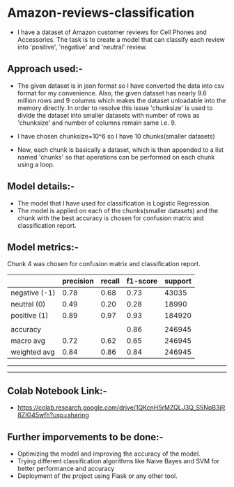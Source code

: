 # Amazon-reviews-classification

- I have a dataset of Amazon customer reviews for Cell Phones and Accessories. The task is to create a model that can classify each review into 'positive', 'negative' and 'neutral' review.
 
 ## Approach used:- 
 - The given dataset is in json format so I have converted the data into csv format for my convenience. Also, the given dataset has nearly 9.6 million rows and 9 columns which makes the dataset unloadable into the memory directly. In order to resolve this issue 'chunksize' is used to divide the dataset into smaller datasets with number of rows as 'chunksize' and number of columns remain same i.e. 9.
 
 - I have chosen chunksize=10^6 so I have 10 chunks(smaller datasets)
 
 - Now, each chunk is basically a dataset, which is then appended to a list named 'chunks' so that operations can be performed on each chunk using a loop.
 
 ## Model details:-
 - The model that I have used for classification is Logistic Regression.
 - The model is applied on each of the chunks(smaller datasets) and the chunk with the best accuracy is chosen for confusion matrix and classification report.
 
 ## Model metrics:- 
 Chunk 4 was chosen for confusion matrix and classification report.
 

|                      | precision | recall | f1-score | support |
|----------------------|-----------|--------|----------|---------|
| negative (-1)        | 0.78      | 0.68   | 0.73     | 43035   |
| neutral (0)          | 0.49      | 0.20   | 0.28     | 18990   |
| positive (1)         | 0.89      | 0.97   | 0.93     | 184920  |
|                                                                |
| accuracy             |           |        | 0.86     | 246945  |
| macro avg            | 0.72      | 0.62   | 0.65     | 246945  |
| weighted avg         | 0.84      | 0.86   | 0.84     | 246945  |
------------------------------------------------------------------

 
----

## Colab Notebook Link:-
- https://colab.research.google.com/drive/1QKcnH5rMZQLJ3Q_S5NpB3jR8ZIG45wfh?usp=sharing

## Further imporvements to be done:-
- Optimizing the model and improving the accuracy of the model.
- Trying different classification algorithms like Naive Bayes and SVM for better performance and accuracy
- Deployment of the project using Flask or any other tool.
